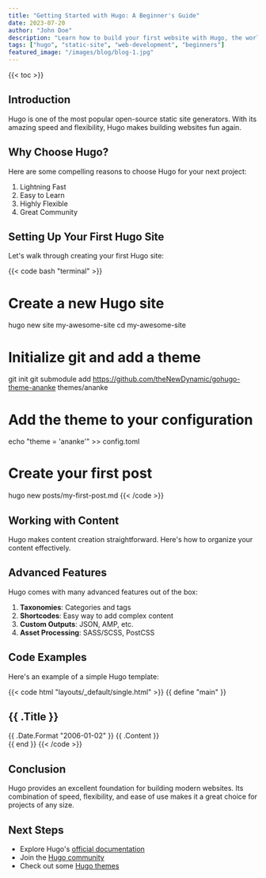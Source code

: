 ```yaml
---
title: "Getting Started with Hugo: A Beginner's Guide"
date: 2023-07-20
author: "John Doe"
description: "Learn how to build your first website with Hugo, the world's fastest framework for building websites."
tags: ["hugo", "static-site", "web-development", "beginners"]
featured_image: "/images/blog/blog-1.jpg"
---
```


{{< toc >}}

## Introduction

Hugo is one of the most popular open-source static site generators. With its amazing speed and flexibility, Hugo makes building websites fun again.

## Why Choose Hugo?

Here are some compelling reasons to choose Hugo for your next project:

1. Lightning Fast
2. Easy to Learn
3. Highly Flexible
4. Great Community

## Setting Up Your First Hugo Site

Let's walk through creating your first Hugo site:

{{< code bash "terminal" >}}
# Create a new Hugo site
hugo new site my-awesome-site
cd my-awesome-site

# Initialize git and add a theme
git init
git submodule add https://github.com/theNewDynamic/gohugo-theme-ananke themes/ananke

# Add the theme to your configuration
echo "theme = 'ananke'" >> config.toml

# Create your first post
hugo new posts/my-first-post.md
{{< /code >}}

## Working with Content

Hugo makes content creation straightforward. Here's how to organize your content effectively.

## Advanced Features

Hugo comes with many advanced features out of the box:

1. **Taxonomies**: Categories and tags
2. **Shortcodes**: Easy way to add complex content
3. **Custom Outputs**: JSON, AMP, etc.
4. **Asset Processing**: SASS/SCSS, PostCSS

## Code Examples

Here's an example of a simple Hugo template:

{{< code html "layouts/_default/single.html" >}}
{{ define "main" }}
<article>
    <h1>{{ .Title }}</h1>
    <time>{{ .Date.Format "2006-01-02" }}</time>
    {{ .Content }}
</article>
{{ end }}
{{< /code >}}

## Conclusion

Hugo provides an excellent foundation for building modern websites. Its combination of speed, flexibility, and ease of use makes it a great choice for projects of any size.

## Next Steps

- Explore Hugo's [official documentation](https://gohugo.io/documentation/)
- Join the [Hugo community](https://discourse.gohugo.io/)
- Check out some [Hugo themes](https://themes.gohugo.io/)
